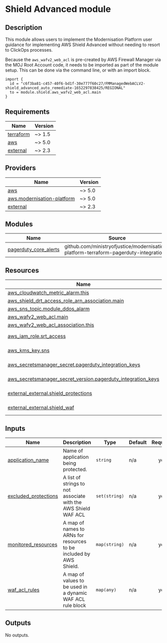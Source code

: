# Shield Advanced module

## Description

This module allows users to implement the Modernisation Platform user guidance for implementing AWS Shield Advanced
without needing to resort to ClickOps processes.

Because the `aws_wafv2_web_acl` is pre-created by AWS Firewall Manager via the MOJ Root Account code, it needs to be
imported as part of the module setup. This can be done via the command line, or with an import block.

```shell
import {
  id = "c6f3ba81-c457-40f6-bd1f-30e777f60c27/FMManagedWebACLV2-shield_advanced_auto_remediate-1652297838425/REGIONAL"
  to = module.shield.aws_wafv2_web_acl.main
}
```

## Requirements

| Name | Version |
|------|---------|
| <a name="requirement_terraform"></a> [terraform](#requirement\_terraform) | ~> 1.5 |
| <a name="requirement_aws"></a> [aws](#requirement\_aws) | ~> 5.0 |
| <a name="requirement_external"></a> [external](#requirement\_external) | ~> 2.3 |

## Providers

| Name | Version |
|------|---------|
| <a name="provider_aws"></a> [aws](#provider\_aws) | ~> 5.0 |
| <a name="provider_aws.modernisation-platform"></a> [aws.modernisation-platform](#provider\_aws.modernisation-platform) | ~> 5.0 |
| <a name="provider_external"></a> [external](#provider\_external) | ~> 2.3 |

## Modules

| Name | Source | Version |
|------|--------|---------|
| <a name="module_pagerduty_core_alerts"></a> [pagerduty\_core\_alerts](#module\_pagerduty\_core\_alerts) | github.com/ministryofjustice/modernisation-platform-terraform-pagerduty-integration | 0179859e6fafc567843cd55c0b05d325d5012dc4 |

## Resources

| Name | Type |
|------|------|
| [aws_cloudwatch_metric_alarm.this](https://registry.terraform.io/providers/hashicorp/aws/latest/docs/resources/cloudwatch_metric_alarm) | resource |
| [aws_shield_drt_access_role_arn_association.main](https://registry.terraform.io/providers/hashicorp/aws/latest/docs/resources/shield_drt_access_role_arn_association) | resource |
| [aws_sns_topic.module_ddos_alarm](https://registry.terraform.io/providers/hashicorp/aws/latest/docs/resources/sns_topic) | resource |
| [aws_wafv2_web_acl.main](https://registry.terraform.io/providers/hashicorp/aws/latest/docs/resources/wafv2_web_acl) | resource |
| [aws_wafv2_web_acl_association.this](https://registry.terraform.io/providers/hashicorp/aws/latest/docs/resources/wafv2_web_acl_association) | resource |
| [aws_iam_role.srt_access](https://registry.terraform.io/providers/hashicorp/aws/latest/docs/data-sources/iam_role) | data source |
| [aws_kms_key.sns](https://registry.terraform.io/providers/hashicorp/aws/latest/docs/data-sources/kms_key) | data source |
| [aws_secretsmanager_secret.pagerduty_integration_keys](https://registry.terraform.io/providers/hashicorp/aws/latest/docs/data-sources/secretsmanager_secret) | data source |
| [aws_secretsmanager_secret_version.pagerduty_integration_keys](https://registry.terraform.io/providers/hashicorp/aws/latest/docs/data-sources/secretsmanager_secret_version) | data source |
| [external_external.shield_protections](https://registry.terraform.io/providers/hashicorp/external/latest/docs/data-sources/external) | data source |
| [external_external.shield_waf](https://registry.terraform.io/providers/hashicorp/external/latest/docs/data-sources/external) | data source |

## Inputs

| Name | Description | Type | Default | Required |
|------|-------------|------|---------|:--------:|
| <a name="input_application_name"></a> [application\_name](#input\_application\_name) | Name of application being protected. | `string` | n/a | yes |
| <a name="input_excluded_protections"></a> [excluded\_protections](#input\_excluded\_protections) | A list of strings to not associate with the AWS Shield WAF ACL | `set(string)` | n/a | yes |
| <a name="input_monitored_resources"></a> [monitored\_resources](#input\_monitored\_resources) | A map of names to ARNs for resources to be included by AWS Shield. | `map(string)` | n/a | yes |
| <a name="input_waf_acl_rules"></a> [waf\_acl\_rules](#input\_waf\_acl\_rules) | A map of values to be used in a dynamic WAF ACL rule block | `map(any)` | n/a | yes |

## Outputs

No outputs.
